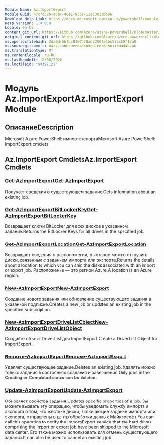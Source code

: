 ```yaml
---
Module Name: Az.ImportExport
Module Guid: 47cfc32b-a3bc-46e1-935e-11a63032bb86
Download Help Link: https://docs.microsoft.com/en-us/powershell/module/az.importexport
Help Version: 1.0.0.0
Locale: en-US
content_git_url: https://github.com/Azure/azure-powershell/blob/master/src/ImportExport/help/Az.ImportExport.md
original_content_git_url: https://github.com/Azure/azure-powershell/blob/master/src/ImportExport/help/Az.ImportExport.md
ms.openlocfilehash: 2da6d45b7bc8107e70a672962a6bc57ccb9f17a0
ms.sourcegitcommit: 04221336bc9eed46c05ed1e828a6811534d4b4ab
ms.translationtype: MT
ms.contentlocale: ru-RU
ms.lasthandoff: 12/08/2020
ms.locfileid: "98397127"
---
```

# <span data-ttu-id="447b1-101">Модуль Az.ImportExport</span><span class="sxs-lookup"><span data-stu-id="447b1-101">Az.ImportExport Module</span></span>
## <span data-ttu-id="447b1-102">Описание</span><span class="sxs-lookup"><span data-stu-id="447b1-102">Description</span></span>
<span data-ttu-id="447b1-103">Microsoft Azure PowerShell: импортэкспорта</span><span class="sxs-lookup"><span data-stu-id="447b1-103">Microsoft Azure PowerShell: ImportExport cmdlets</span></span>

## <span data-ttu-id="447b1-104">Az.ImportExport Cmdlets</span><span class="sxs-lookup"><span data-stu-id="447b1-104">Az.ImportExport Cmdlets</span></span>
### [<span data-ttu-id="447b1-105">Get-AzImportExport</span><span class="sxs-lookup"><span data-stu-id="447b1-105">Get-AzImportExport</span></span>](Get-AzImportExport.md)
<span data-ttu-id="447b1-106">Получает сведения о существующем задание.</span><span class="sxs-lookup"><span data-stu-id="447b1-106">Gets information about an existing job.</span></span>

### [<span data-ttu-id="447b1-107">Get-AzImportExportBitLockerKey</span><span class="sxs-lookup"><span data-stu-id="447b1-107">Get-AzImportExportBitLockerKey</span></span>](Get-AzImportExportBitLockerKey.md)
<span data-ttu-id="447b1-108">Возвращает ключи BitLocker для всех дисков в указанном задание.</span><span class="sxs-lookup"><span data-stu-id="447b1-108">Returns the BitLocker Keys for all drives in the specified job.</span></span>

### [<span data-ttu-id="447b1-109">Get-AzImportExportLocation</span><span class="sxs-lookup"><span data-stu-id="447b1-109">Get-AzImportExportLocation</span></span>](Get-AzImportExportLocation.md)
<span data-ttu-id="447b1-110">Возвращает сведения о расположении, в которое можно отгрузить диски, связанные с заданием импорта или экспорта.</span><span class="sxs-lookup"><span data-stu-id="447b1-110">Returns the details about a location to which you can ship the disks associated with an import or export job.</span></span>
<span data-ttu-id="447b1-111">Расположение — это регион Azure.</span><span class="sxs-lookup"><span data-stu-id="447b1-111">A location is an Azure region.</span></span>

### [<span data-ttu-id="447b1-112">New-AzImportExport</span><span class="sxs-lookup"><span data-stu-id="447b1-112">New-AzImportExport</span></span>](New-AzImportExport.md)
<span data-ttu-id="447b1-113">Создание нового задания или обновление существующего задания в указанной подписке.</span><span class="sxs-lookup"><span data-stu-id="447b1-113">Creates a new job or updates an existing job in the specified subscription.</span></span>

### [<span data-ttu-id="447b1-114">New-AzImportExportDriveListObject</span><span class="sxs-lookup"><span data-stu-id="447b1-114">New-AzImportExportDriveListObject</span></span>](New-AzImportExportDriveListObject.md)
<span data-ttu-id="447b1-115">Создайте объект DriverList для ImportExport.</span><span class="sxs-lookup"><span data-stu-id="447b1-115">Create a DriverList Object for ImportExport.</span></span>

### [<span data-ttu-id="447b1-116">Remove-AzImportExport</span><span class="sxs-lookup"><span data-stu-id="447b1-116">Remove-AzImportExport</span></span>](Remove-AzImportExport.md)
<span data-ttu-id="447b1-117">Удаляет существующее задание.</span><span class="sxs-lookup"><span data-stu-id="447b1-117">Deletes an existing job.</span></span>
<span data-ttu-id="447b1-118">Удалять можно только задания в состояниях создания и завершения.</span><span class="sxs-lookup"><span data-stu-id="447b1-118">Only jobs in the Creating or Completed states can be deleted.</span></span>

### [<span data-ttu-id="447b1-119">Update-AzImportExport</span><span class="sxs-lookup"><span data-stu-id="447b1-119">Update-AzImportExport</span></span>](Update-AzImportExport.md)
<span data-ttu-id="447b1-120">Обновляет свойства задания.</span><span class="sxs-lookup"><span data-stu-id="447b1-120">Updates specific properties of a job.</span></span>
<span data-ttu-id="447b1-121">Вы можете вызвать эту операцию, чтобы уведомить службу импорта и экспорта о том, что жесткие диски, включающие задание импорта или экспорта, отправлены в центр обработки данных Майкрософт.</span><span class="sxs-lookup"><span data-stu-id="447b1-121">You can call this operation to notify the Import/Export service that the hard drives comprising the import or export job have been shipped to the Microsoft data center.</span></span>
<span data-ttu-id="447b1-122">Его также можно использовать для отмены существующего задания.</span><span class="sxs-lookup"><span data-stu-id="447b1-122">It can also be used to cancel an existing job.</span></span>

